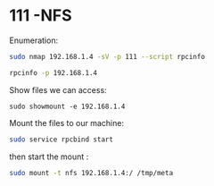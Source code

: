# 111 -NFS

Enumeration:

```sh
sudo nmap 192.168.1.4 -sV -p 111 --script rpcinfo
```

```sh
rpcinfo -p 192.168.1.4
```

Show files we can access:

```shell
sudo showmount -e 192.168.1.4
```

Mount the files to our machine:

```sh
sudo service rpcbind start
```

then start the mount :

```sh
sudo mount -t nfs 192.168.1.4:/ /tmp/meta
```



